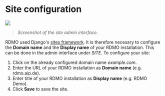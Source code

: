 # Site configuration

![](../../_static/img/screens/site.png)
> *Screenshot of the site admin interface.*

RDMO used Django's [sites framework](https://docs.djangoproject.com/en/1.11/ref/contrib/sites). It is therefore necesary to configure the **Domain name** and the **Display name** of your RDMO installation. This can be done in the admin interface under *SITE*. To configure your site:

1. Click on the already configured domain name *example.com*.
1. Enter the URL of your RDMO installation as **Domain name** (e.g. rdmo.aip.de).
1. Enter title of your RDMO installation as **Display name** (e.g. RDMO Demo).
1. Click **Save** to save the site.
